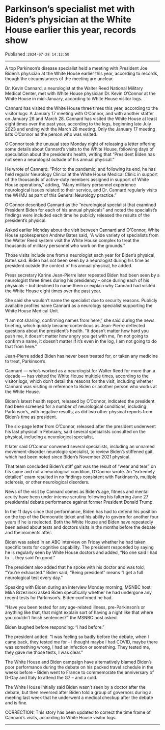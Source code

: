 # Parkinson’s specialist met with Biden’s physician at the White House earlier this year, records show

Published :`2024-07-28 14:12:50`

---

A top Parkinson’s disease specialist held a meeting with President Joe Biden’s physician at the White House earlier this year, according to records, though the circumstances of the meeting are unclear.

Dr. Kevin Cannard, a neurologist at the Walter Reed National Military Medical Center, met with White House physician Dr. Kevin O’Connor at the White House in mid-January, according to White House visitor logs.

Cannard has visited the White House three times this year, according to the visitor logs: A January 17 meeting with O’Connor, and with another staffer on January 26 and March 28. Cannard has visited the White House at least eight times over the past year, according to the logs, beginning late July 2023 and ending with the March 28 meeting. Only the January 17 meeting lists O’Connor as the person who was visited.

O’Connor took the unusual step Monday night of releasing a letter offering some details about Cannard’s visits to the White House, following days of speculation about the president’s health, writing that “President Biden has not seen a neurologist outside of his annual physical.”

He wrote of Cannard: “Prior to the pandemic, and following its end, he has held regular Neurology Clinics at the White House Medical Clinic in support of the thousands of active-duty members assigned in support of White House operations,” adding, “Many military personnel experience neurological issues related to their service, and Dr. Cannard regularly visits the WHMU as part of this General Neurology practice.”

O’Connor described Cannard as the “neurological specialist that examined President Biden for each of his annual physicals” and noted the specialist’s findings were included each time he publicly released the results of the president’s physical.

Asked earlier Monday about the visit between Cannard and O’Connor, White House spokesperson Andrew Bates said, “A wide variety of specialists from the Walter Reed system visit the White House complex to treat the thousands of military personnel who work on the grounds.”

Those visits include one from a neurologist each year for Biden’s physical, Bates said. Biden has not been seen by a neurologist during his time as president outside the context of his annual physical, he added.

Press secretary Karine Jean-Pierre later repeated Biden had been seen by a neurologist three times during his presidency – once during each of his physicals – but declined to name them or explain why Cannard had visited the White House eight times over the past year.

She said she wouldn’t name the specialist due to security reasons. Publicly available profiles name Cannard as a neurology specialist supporting the White House Medical Unit.

“I am not sharing, confirming names from here,” she said during the news briefing, which quickly became contentious as Jean-Pierre deflected questions about the president’s health. “It doesn’t matter how hard you push me, it doesn’t matter how angry you get with me, I’m not going to confirm a name, it doesn’t matter if it’s even in the log, I am not going to do that from here.”

Jean-Pierre added Biden has never been treated for, or taken any medicine to treat, Parkinson’s.

Cannard — who’s worked as a neurologist for Walter Reed for more than a decade — has visited the White House multiple times, according to the visitor logs, which don’t detail the reasons for the visit, including whether Cannard was visiting in reference to Biden or another person who works at the White House.

Biden’s latest health report, released by O’Connor, indicated the president had been screened for a number of neurological conditions, including Parkinson’s, with negative results, as did two other physical reports from Biden’s time as president.

The six-page letter from O’Connor, released after the president underwent his last physical in February, said several specialists consulted on the physical, including a neurological specialist.

It later said O’Connor convened several specialists, including an unnamed movement-disorder neurologic specialist, to review Biden’s stiffened gait, which had been noted since Biden’s November 2021 physical.

That team concluded Biden’s stiff gait was the result of “wear and tear” on his spine and not a neurological condition, O’Connor wrote. An “extremely detailed” exam resulted in no findings consistent with Parkinson’s, multiple sclerosis, or other neurological disorders.

News of the visit by Cannard comes as Biden’s age, fitness and mental acuity have been under intense scrutiny following his faltering June 27 presidential debate performance against former President Donald Trump.

In the 11 days since that performance, Biden has had to defend his position on the top of the Democratic ticket and his ability to govern for another four years if he is reelected. Both the White House and Biden have repeatedly been asked about tests and doctors visits in the months before the debate and the moments after.

Biden was asked in an ABC interview on Friday whether he had taken specific tests for cognitive capability. The president responded by saying he is regularly seen by White House doctors and added, “No one said I had to … they said I’m good.”

The president also added that he spoke with his doctor and was told, “You’re exhausted.” Biden said, “Being president” means “I get a full neurological test every day.”

Speaking with Biden during an interview Monday morning, MSNBC host Mika Brzezinski asked Biden specifically whether he had undergone any recent tests for Parkinson’s. Biden confirmed he had.

“Have you been tested for any age-related illness, pre-Parkinson’s or anything like that, that might explain sort of having a night like that where you couldn’t finish sentences?” the MSNBC host asked.

Biden laughed before responding: “I had before.”

The president added: “I was feeling so badly before the debate, when I came back, they tested me for - I thought maybe I had COVID, maybe there was something wrong, I had an infection or something. They tested me, they gave me those tests, I was clear.”

The White House and Biden campaign have alternatively blamed Biden’s poor performance during the debate on his packed travel schedule in the weeks before – Biden went to France to commemorate the anniversary of D-Day and Italy to attend the G7 – and a cold.

The White House initially said Biden wasn’t seen by a doctor after the debate, but then reversed after Biden told a group of governors during a meeting last week that he underwent a medical checkup after the debate and is fine.

CORRECTION: This story has been updated to correct the time frame of Cannard’s visits, according to White House visitor logs.

---

